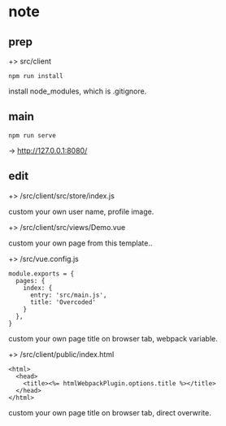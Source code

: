 # note

## prep

+> src/client
```
npm run install
```

install node_modules, which is .gitignore.

## main

```
npm run serve
```

-> http://127.0.0.1:8080/

## edit

+> /src/client/src/store/index.js

custom your own user name, profile image.

+> /src/client/src/views/Demo.vue

custom your own page from this template..

+> /src/vue.config.js

```
module.exports = {
  pages: {
    index: {
      entry: 'src/main.js',
      title: 'Overcoded'
    }
  },
}
```

custom your own page title on browser tab, webpack variable.

+> /src/client/public/index.html

```
<html>
  <head>
    <title><%= htmlWebpackPlugin.options.title %></title>
  </head>
</html>
```

custom your own page title on browser tab, direct overwrite.


